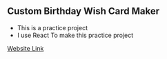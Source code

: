 ## Custom Birthday Wish Card Maker
- This is a practice project
- I use React To make this practice project

<a href="https://birthdayws.netlify.app/">Website Link<a/>
